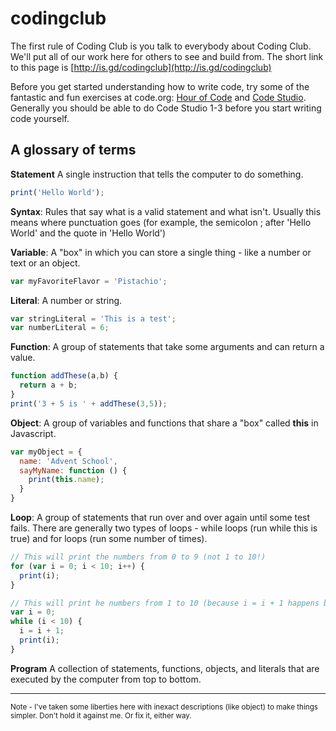 # codingclub

The first rule of Coding Club is you talk to everybody about Coding Club. We'll put all of our work here for others to see and build from. The short link to this page is [http://is.gd/codingclub](http://is.gd/codingclub)

Before you get started understanding how to write code, try some of the fantastic and fun exercises at code.org: [Hour of Code](https://code.org/learn) and [Code Studio](https://studio.code.org/). Generally you should be able to do Code Studio 1-3 before you start writing code yourself.

A glossary of terms
-------------------

**Statement** A single instruction that tells the computer to do something.
```Javascript
print('Hello World');
```

**Syntax**: Rules that say what is a valid statement and what isn't. Usually this means where punctuation goes (for example, the semicolon ; after 'Hello World' and the quote in 'Hello World')

**Variable**: A "box" in which you can store a single thing - like a number or text or an object.
```Javascript
var myFavoriteFlavor = 'Pistachio';
```

**Literal**: A number or string.
```Javascript
var stringLiteral = 'This is a test';
var numberLiteral = 6;
```

**Function**: A group of statements that take some arguments and can return a value.
```Javascript
function addThese(a,b) {
  return a + b;
}
print('3 + 5 is ' + addThese(3,5));
```

**Object**: A group of variables and functions that share a "box" called **this** in Javascript.
```Javascript
var myObject = {
  name: 'Advent School',
  sayMyName: function () {
    print(this.name);
  }
}
```

**Loop**: A group of statements that run over and over again until some test fails. There are generally two types of loops - while loops (run while this is true) and for loops (run some number of times).
```Javascript
// This will print the numbers from 0 to 9 (not 1 to 10!)
for (var i = 0; i < 10; i++) {
  print(i);
}

// This will print he numbers from 1 to 10 (because i = i + 1 happens before printing)
var i = 0;
while (i < 10) {
  i = i + 1;
  print(i);
}
```

**Program** A collection of statements, functions, objects, and literals that are executed by the computer from top to bottom.

<hr/>
<sub>Note - I've taken some liberties here with inexact descriptions (like object) to make things simpler. Don't hold it against me. Or fix it, either way.</sub>
